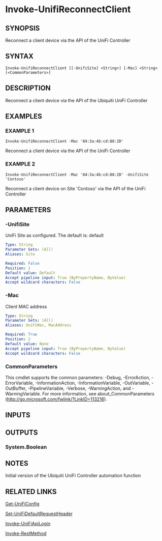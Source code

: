 ﻿---
external help file: UniFiTooling-help.xml
HelpVersion: 1.0.8
Locale: en-US
Module Guid: 7fff91a0-02eb-4df2-84d5-c7d3cd7f7a5d
Module Name: UniFiTooling
online version: https://github.com/Enatec/UniFiTooling/raw/master/docs/Invoke-UnifiReconnectClient.md
schema: 2.0.0
---

# Invoke-UnifiReconnectClient

## SYNOPSIS
Reconnect a client device via the API of the UniFi Controller

## SYNTAX

```
Invoke-UnifiReconnectClient [[-UnifiSite] <String>] [-Mac] <String> [<CommonParameters>]
```

## DESCRIPTION
Reconnect a client device via the API of the Ubiquiti UniFi Controller

## EXAMPLES

### EXAMPLE 1
```
Invoke-UnifiReconnectClient -Mac '84:3a:4b:cd:88:2D'
```

Reconnect a client device via the API of the UniFi Controller

### EXAMPLE 2
```
Invoke-UnifiReconnectClient -Mac '84:3a:4b:cd:88:2D' -UnifiSite 'Contoso'
```

Reconnect a client device on Site 'Contoso' via the API of the UniFi Controller

## PARAMETERS

### -UnifiSite
UniFi Site as configured.
The default is: default

```yaml
Type: String
Parameter Sets: (All)
Aliases: Site

Required: False
Position: 1
Default value: Default
Accept pipeline input: True (ByPropertyName, ByValue)
Accept wildcard characters: False
```

### -Mac
Client MAC address

```yaml
Type: String
Parameter Sets: (All)
Aliases: UniFiMac, MacAddress

Required: True
Position: 2
Default value: None
Accept pipeline input: True (ByPropertyName, ByValue)
Accept wildcard characters: False
```

### CommonParameters
This cmdlet supports the common parameters: -Debug, -ErrorAction, -ErrorVariable, -InformationAction, -InformationVariable, -OutVariable, -OutBuffer, -PipelineVariable, -Verbose, -WarningAction, and -WarningVariable.
For more information, see about_CommonParameters (http://go.microsoft.com/fwlink/?LinkID=113216).

## INPUTS

## OUTPUTS

### System.Boolean
## NOTES
Initial version of the Ubiquiti UniFi Controller automation function

## RELATED LINKS

[Get-UniFiConfig]()

[Set-UniFiDefaultRequestHeader]()

[Invoke-UniFiApiLogin]()

[Invoke-RestMethod]()

